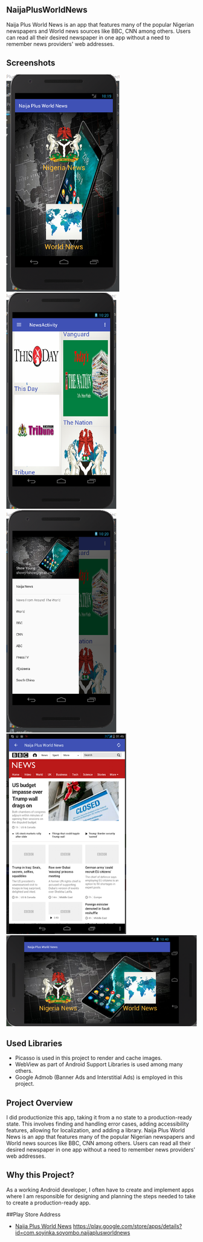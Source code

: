 ## NaijaPlusWorldNews
Naija Plus World News is an app that features many of the popular Nigerian newspapers and World news sources like BBC, CNN among others.
Users can read all their desired newspaper in one app without a need to remember news providers' web addresses.


## Screenshots
![Screen](https://github.com/ShowYoungg/NaijaPlusWorldNews/blob/master/IMC1.PNG)
![Screen](https://github.com/ShowYoungg/NaijaPlusWorldNews/blob/master/IMC2.PNG)
![Screen](https://github.com/ShowYoungg/NaijaPlusWorldNews/blob/master/IMC3.PNG)
![Screen](https://github.com/ShowYoungg/NaijaPlusWorldNews/blob/master/IMC7.PNG)
![Screen](https://github.com/ShowYoungg/NaijaPlusWorldNews/blob/master/IMC5.PNG)

## Used Libraries
* Picasso is used in this project to render and cache images.
* WebView as part of Android Support Libraries is used among many others.
* Google Admob (Banner Ads and Interstitial Ads) is employed in this project.


## Project Overview
I did productionize this app, taking it from a no state to a production-ready state. This involves finding and handling error cases, adding accessibility features, allowing for localization, and adding a library.
Naija Plus World News is an app that features many of the popular Nigerian newspapers and World news sources like BBC, CNN among others.
Users can read all their desired newspaper in one app without a need to remember news providers' web addresses.

## Why this Project?
As a working Android developer, I often have to create and implement apps where I am responsible for designing and planning the steps needed to take to create a production-ready app.

##Play Store Address
* [Naija Plus World News](https://play.google.com/store/apps/details?id=com.soyinka.soyombo.naijaplusworldnews)
https://play.google.com/store/apps/details?id=com.soyinka.soyombo.naijaplusworldnews
